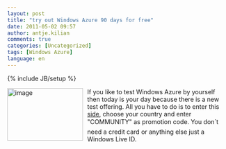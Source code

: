 ```yaml
---
layout: post
title: "try out Windows Azure 90 days for free"
date: 2011-05-02 09:57
author: antje.kilian
comments: true
categories: [Uncategorized]
tags: [Windows Azure]
language: en
---
```

{% include JB/setup %}
<p><img style="margin: 0px 10px 0px 0px" title="image" border="0" alt="image" align="left" src="http://code-inside.de/blog/wp-content/uploads/image_thumb440.png" width="174" height="121" />If you like to test Windows Azure by yourself then today is your day because there is a new test offering. All you have to do is to enter this <a href="http://www.msdn-online.de/go/AzureforCommunity">side</a>, choose your country and enter "COMMUNITY" as promotion code. You don´t need a credit card or anything else just a Windows Live ID.</p>

